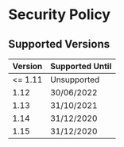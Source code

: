 # Security Policy

## Supported Versions

Version | Supported Until
--- | ---
<= 1.11 | Unsupported
1.12 | 30/06/2022
1.13 | 31/10/2021
1.14 | 31/12/2020
1.15 | 31/12/2020
